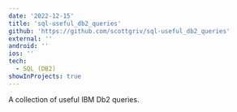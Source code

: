 ```yaml
---
date: '2022-12-15'
title: 'sql-useful_db2_queries'
github: 'https://github.com/scottgriv/sql-useful_db2_queries'
external: ''
android: ''
ios: ''
tech:
  - SQL (DB2)
showInProjects: true
---
```


A collection of useful IBM Db2 queries.
